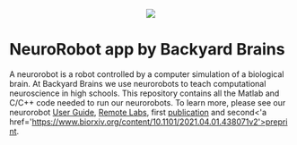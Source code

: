 <p align="center"><img src="https://github.com/BackyardBrains/NeuroRobot/blob/master/Gallery/neurorobot_drawing.jpg"></p>

# NeuroRobot app by Backyard Brains

A neurorobot is a robot controlled by a computer simulation of a biological brain. At Backyard Brains we use neurorobots to teach computational neuroscience in high schools. This repository contains all the Matlab and C/C++ code needed to run our neurorobots. To learn more, please see our neurorobot <a href='https://docs.google.com/document/d/1_fkM_ccYyojDcovjW_f6EnSZTBed_XkrHJNA_dRZvvg/edit?usp=sharing'>User Guide</a>, <a href='https://docs.google.com/document/d/12S6izB7_oZGWIqypyMhO19rSjw4mqDFAkoiaXdZETu0/edit?usp=sharing'>Remote Labs</a>, first <a href='https://www.frontiersin.org/articles/10.3389/fnbot.2020.00006/full'>publication</a> and second<'a href='https://www.biorxiv.org/content/10.1101/2021.04.01.438071v2'>preprint</a>.
